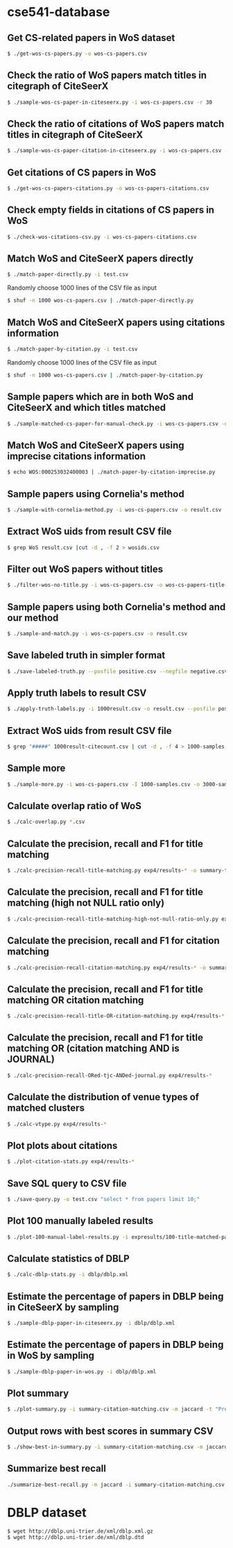 # cse541-database

## Get CS-related papers in WoS dataset

```sh
$ ./get-wos-cs-papers.py -o wos-cs-papers.csv
```

## Check the ratio of WoS papers match titles in citegraph of CiteSeerX

```sh
$ ./sample-wos-cs-paper-in-citeseerx.py -i wos-cs-papers.csv -r 30
```

## Check the ratio of citations of WoS papers match titles in citegraph of CiteSeerX

```sh
$ ./sample-wos-cs-paper-citation-in-citeseerx.py -i wos-cs-papers.csv -r 30
```

## Get citations of CS papers in WoS

```sh
$ ./get-wos-cs-papers-citations.py -o wos-cs-papers-citations.csv
```

## Check empty fields in citations of CS papers in WoS

```sh
$ ./check-wos-citations-csv.py -i wos-cs-papers-citations.csv
```

## Match WoS and CiteSeerX papers directly

```sh
$ ./match-paper-directly.py -i test.csv
```

Randomly choose 1000 lines of the CSV file as input

```sh
$ shuf -n 1000 wos-cs-papers.csv | ./match-paper-directly.py
```

## Match WoS and CiteSeerX papers using citations information

```sh
$ ./match-paper-by-citation.py -i test.csv
```

Randomly choose 1000 lines of the CSV file as input

```sh
$ shuf -n 1000 wos-cs-papers.csv | ./match-paper-by-citation.py
```

## Sample papers which are in both WoS and CiteSeerX and which titles matched

```sh
$ ./sample-matched-cs-paper-for-manual-check.py -i wos-cs-papers.csv -o result.csv
```

## Match WoS and CiteSeerX papers using imprecise citations information

```sh
$ echo WOS:000253032400003 | ./match-paper-by-citation-imprecise.py
```

## Sample papers using Cornelia's method

```sh
$ ./sample-with-cornelia-method.py -i wos-cs-papers.csv -o result.csv
```

## Extract WoS uids from result CSV file

```sh
$ grep WoS result.csv |cut -d , -f 2 > wosids.csv
```

## Filter out WoS papers without titles

```sh
$ ./filter-wos-no-title.py -i wos-cs-papers.csv -o wos-cs-papers-title-not-null.csv
```

## Sample papers using both Cornelia's method and our method

```sh
$ ./sample-and-match.py -i wos-cs-papers.csv -o result.csv
```

## Save labeled truth in simpler format

```sh
$ ./save-labeled-truth.py --posfile positive.csv --negfile negative.csv *.csv
```

## Apply truth labels to result CSV

```sh
$ ./apply-truth-labels.py -i 1000result.csv -o result.csv --posfile positive.csv --negfile negative.csv
```

## Extract WoS uids from result CSV file

```sh
$ grep "#####" 1000result-citecount.csv | cut -d , -f 4 > 1000-samples.csv
```

## Sample more

```sh
$ ./sample-more.py -i wos-cs-papers.csv -I 1000-samples.csv -o 3000-samples.csv -n 3000
```

## Calculate overlap ratio of WoS

```sh
$ ./calc-overlap.py *.csv
```

## Calculate the precision, recall and F1 for title matching

```sh
$ ./calc-precision-recall-title-matching.py exp4/results-* -o summary-title-matching.csv
```

## Calculate the precision, recall and F1 for title matching (high not NULL ratio only)

```sh
$ ./calc-precision-recall-title-matching-high-not-null-ratio-only.py exp4/results-*
```

## Calculate the precision, recall and F1 for citation matching

```sh
$ ./calc-precision-recall-citation-matching.py exp4/results-* -o summary-citation-matching.csv
```

## Calculate the precision, recall and F1 for title matching OR citation matching

```sh
$ ./calc-precision-recall-title-OR-citation-matching.py exp4/results-* -o summary-title-OR-citation-matching.csv
```

## Calculate the precision, recall and F1 for title matching OR (citation matching AND is JOURNAL)

```sh
$ ./calc-precision-recall-ORed-tjc-ANDed-journal.py exp4/results-*
```

## Calculate the distribution of venue types of matched clusters

```sh
$ ./calc-vtype.py exp4/results-*
```

## Plot plots about citations

```sh
$ ./plot-citation-stats.py exp4/results-*
```

## Save SQL query to CSV file

```sh
$ ./save-query.py -o test.csv "select * from papers limit 10;"
```

## Plot 100 manually labeled results

```sh
$ ./plot-100-manual-label-results.py -i expresults/100-title-matched-papers-summarize-results.csv
```

## Calculate statistics of DBLP

```sh
$ ./calc-dblp-stats.py -i dblp/dblp.xml
```

## Estimate the percentage of papers in DBLP being in CiteSeerX by sampling

```sh
$ ./sample-dblp-paper-in-citeseerx.py -i dblp/dblp.xml
```

## Estimate the percentage of papers in DBLP being in WoS by sampling

```sh
$ ./sample-dblp-paper-in-wos.py -i dblp/dblp.xml
```

## Plot summary

```sh
$ ./plot-summary.py -i summary-citation-matching.csv -m jaccard -t "Precision of Citation Matching" -o test.png -x Threshold -c "Citation Title Jaccard" -y Precision
```

## Output rows with best scores in summary CSV

```sh
$ ./show-best-in-summary.py -i summary-citation-matching.csv -m jaccard -t F1 -n 10 -o test.csv
```

## Summarize best recall

```sh
./summarize-best-recall.py -m jaccard -i summary-citation-matching.csv -o best-recall-citation-matching.cs
```

# DBLP dataset

```sh
$ wget http://dblp.uni-trier.de/xml/dblp.xml.gz
$ wget http://dblp.uni-trier.de/xml/dblp.dtd
```
